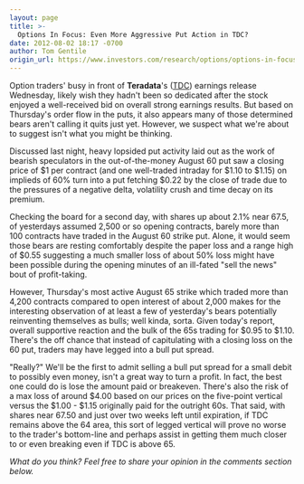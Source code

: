 ```yaml
---
layout: page
title: >-
  Options In Focus: Even More Aggressive Put Action in TDC?
date: 2012-08-02 18:17 -0700
author: Tom Gentile
origin_url: https://www.investors.com/research/options/options-in-focus-even-more-aggressive-put-action-in-tdc/
---
```






Option traders' busy in front of **Teradata**'s ([TDC](https://research.investors.com/quote.aspx?symbol=TDC)) earnings release Wednesday, likely wish they hadn't been so dedicated after the stock enjoyed a well-received bid on overall strong earnings results. But based on Thursday's order flow in the puts, it also appears many of those determined bears aren't calling it quits just yet. However, we suspect what we're about to suggest isn't what you might be thinking. 

  

Discussed last night, heavy lopsided put activity laid out as the work of bearish speculators in the out-of-the-money August 60 put saw a closing price of $1 per contract (and one well-traded intraday for $1.10 to $1.15) on implieds of 60% turn into a put fetching $0.22 by the close of trade due to the pressures of a negative delta, volatility crush and time decay on its premium. 

  

Checking the board for a second day, with shares up about 2.1% near 67.5, of yesterdays assumed 2,500 or so opening contracts, barely more than 100 contracts have traded in the August 60 strike put. Alone, it would seem those bears are resting comfortably despite the paper loss and a range high of $0.55 suggesting a much smaller loss of about 50% loss might have been possible during the opening minutes of an ill-fated "sell the news" bout of profit-taking. 

  

However, Thursday's most active August 65 strike which traded more than 4,200 contracts compared to open interest of about 2,000 makes for the interesting observation of at least a few of yesterday's bears potentially reinventing themselves as bulls; well kinda, sorta. Given today's report, overall supportive reaction and the bulk of the 65s trading for $0.95 to $1.10. There's the off chance that instead of capitulating with a closing loss on the 60 put, traders may have legged into a bull put spread. 

  

"Really?" We'll be the first to admit selling a bull put spread for a small debit to possibly even money, isn't a great way to turn a profit. In fact, the best one could do is lose the amount paid or breakeven. There's also the risk of a max loss of around $4.00 based on our prices on the five-point vertical versus the $1.00 - $1.15 originally paid for the outright 60s. That said, with shares near 67.50 and just over two weeks left until expiration, if TDC remains above the 64 area, this sort of legged vertical will prove no worse to the trader's bottom-line and perhaps assist in getting them much closer to or even breaking even if TDC is above 65.

  

*What do you think? Feel free to share your opinion in the comments section below.*




